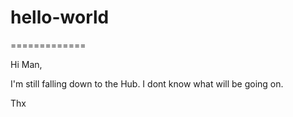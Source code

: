 # hello-world
=============

Hi Man,

I'm still falling down to the Hub. I dont know what will be going on.

Thx
